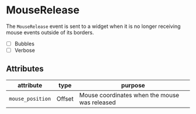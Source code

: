 # MouseRelease

The `MouseRelease` event is sent to a widget when it is no longer receiving mouse events outside of its borders.

- [ ] Bubbles
- [ ] Verbose

## Attributes

| attribute        | type   | purpose                                      |
| ---------------- | ------ | -------------------------------------------- |
| `mouse_position` | Offset | Mouse coordinates when the mouse was released |
